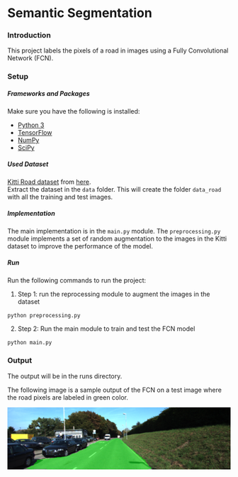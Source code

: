 # Semantic Segmentation
### Introduction
This project labels the pixels of a road in images using a Fully Convolutional Network (FCN).

### Setup
##### Frameworks and Packages
Make sure you have the following is installed:
 - [Python 3](https://www.python.org/)
 - [TensorFlow](https://www.tensorflow.org/)
 - [NumPy](http://www.numpy.org/)
 - [SciPy](https://www.scipy.org/)
##### Used Dataset
[Kitti Road dataset](http://www.cvlibs.net/datasets/kitti/eval_road.php) from [here](http://www.cvlibs.net/download.php?file=data_road.zip).  
Extract the dataset in the `data` folder.  This will create the folder `data_road` with all the training and test images.

##### Implementation
The main implementation is in the `main.py` module.
The `preprocessing.py` module implements a set of random augmentation to the images in the Kitti dataset to improve the performance of the model. 
##### Run
Run the following commands to run the project:
1. Step 1: run the reprocessing module to augment the images in the dataset
```
python preprocessing.py
```

2. Step 2: Run the main module to train and test the FCN model

```
python main.py
```

[//]: # (Image References)

[sample]: ./runs/1512281738.5514133/um_000015.png "Sample Output"

### Output 
The output will be in the runs directory.

The following image is a sample output of the FCN on a test image where the road pixels are labeled in green color.

![alt text][sample]


